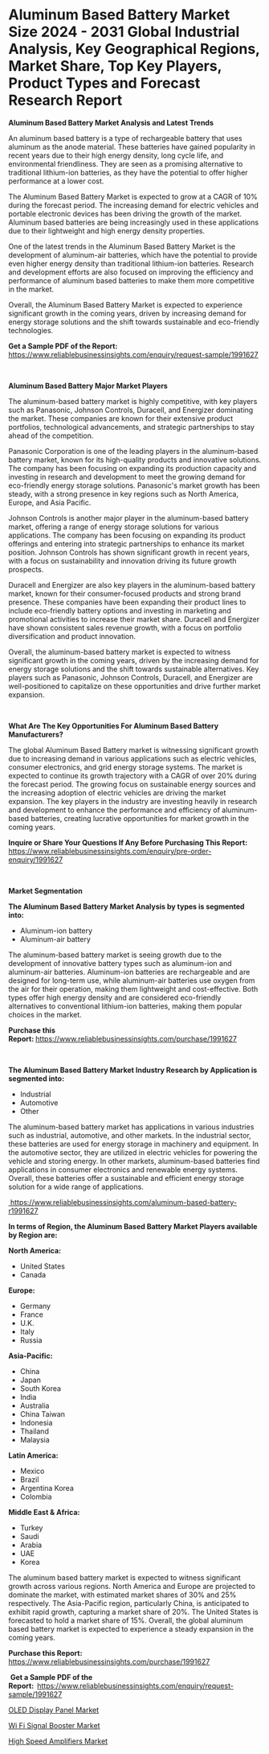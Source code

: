<p><h1>Aluminum Based Battery Market Size 2024 - 2031 Global Industrial Analysis, Key Geographical Regions, Market Share, Top Key Players, Product Types and Forecast Research Report</h1></p><p><strong>Aluminum Based Battery Market Analysis and Latest Trends</strong></p>
<p><p>An aluminum based battery is a type of rechargeable battery that uses aluminum as the anode material. These batteries have gained popularity in recent years due to their high energy density, long cycle life, and environmental friendliness. They are seen as a promising alternative to traditional lithium-ion batteries, as they have the potential to offer higher performance at a lower cost.</p><p>The Aluminum Based Battery Market is expected to grow at a CAGR of 10% during the forecast period. The increasing demand for electric vehicles and portable electronic devices has been driving the growth of the market. Aluminum based batteries are being increasingly used in these applications due to their lightweight and high energy density properties.</p><p>One of the latest trends in the Aluminum Based Battery Market is the development of aluminum-air batteries, which have the potential to provide even higher energy density than traditional lithium-ion batteries. Research and development efforts are also focused on improving the efficiency and performance of aluminum based batteries to make them more competitive in the market.</p><p>Overall, the Aluminum Based Battery Market is expected to experience significant growth in the coming years, driven by increasing demand for energy storage solutions and the shift towards sustainable and eco-friendly technologies.</p></p>
<p><strong>Get a Sample PDF of the Report:&nbsp;</strong> <a href="https://www.reliablebusinessinsights.com/enquiry/request-sample/1991627">https://www.reliablebusinessinsights.com/enquiry/request-sample/1991627</a></p>
<p>&nbsp;</p>
<p><strong>Aluminum Based Battery Major Market Players</strong></p>
<p><p>The aluminum-based battery market is highly competitive, with key players such as Panasonic, Johnson Controls, Duracell, and Energizer dominating the market. These companies are known for their extensive product portfolios, technological advancements, and strategic partnerships to stay ahead of the competition.</p><p>Panasonic Corporation is one of the leading players in the aluminum-based battery market, known for its high-quality products and innovative solutions. The company has been focusing on expanding its production capacity and investing in research and development to meet the growing demand for eco-friendly energy storage solutions. Panasonic's market growth has been steady, with a strong presence in key regions such as North America, Europe, and Asia Pacific.</p><p>Johnson Controls is another major player in the aluminum-based battery market, offering a range of energy storage solutions for various applications. The company has been focusing on expanding its product offerings and entering into strategic partnerships to enhance its market position. Johnson Controls has shown significant growth in recent years, with a focus on sustainability and innovation driving its future growth prospects.</p><p>Duracell and Energizer are also key players in the aluminum-based battery market, known for their consumer-focused products and strong brand presence. These companies have been expanding their product lines to include eco-friendly battery options and investing in marketing and promotional activities to increase their market share. Duracell and Energizer have shown consistent sales revenue growth, with a focus on portfolio diversification and product innovation.</p><p>Overall, the aluminum-based battery market is expected to witness significant growth in the coming years, driven by the increasing demand for energy storage solutions and the shift towards sustainable alternatives. Key players such as Panasonic, Johnson Controls, Duracell, and Energizer are well-positioned to capitalize on these opportunities and drive further market expansion.</p></p>
<p>&nbsp;</p>
<p><strong>What Are The Key Opportunities For Aluminum Based Battery Manufacturers?</strong></p>
<p><p>The global Aluminum Based Battery market is witnessing significant growth due to increasing demand in various applications such as electric vehicles, consumer electronics, and grid energy storage systems. The market is expected to continue its growth trajectory with a CAGR of over 20% during the forecast period. The growing focus on sustainable energy sources and the increasing adoption of electric vehicles are driving the market expansion. The key players in the industry are investing heavily in research and development to enhance the performance and efficiency of aluminum-based batteries, creating lucrative opportunities for market growth in the coming years.</p></p>
<p><strong>Inquire or Share Your Questions If Any Before Purchasing This Report:</strong> <a href="https://www.reliablebusinessinsights.com/enquiry/pre-order-enquiry/1991627">https://www.reliablebusinessinsights.com/enquiry/pre-order-enquiry/1991627</a></p>
<p>&nbsp;</p>
<p><strong>Market Segmentation</strong></p>
<p><strong>The Aluminum Based Battery Market Analysis by types is segmented into:</strong></p>
<p><ul><li>Aluminum-ion battery</li><li>Aluminum-air battery</li></ul></p>
<p><p>The aluminum-based battery market is seeing growth due to the development of innovative battery types such as aluminum-ion and aluminum-air batteries. Aluminum-ion batteries are rechargeable and are designed for long-term use, while aluminum-air batteries use oxygen from the air for their operation, making them lightweight and cost-effective. Both types offer high energy density and are considered eco-friendly alternatives to conventional lithium-ion batteries, making them popular choices in the market.</p></p>
<p><strong>Purchase this Report:&nbsp;</strong><a href="https://www.reliablebusinessinsights.com/purchase/1991627">https://www.reliablebusinessinsights.com/purchase/1991627</a></p>
<p>&nbsp;</p>
<p><strong>The Aluminum Based Battery Market Industry Research by Application is segmented into:</strong></p>
<p><ul><li>Industrial</li><li>Automotive</li><li>Other</li></ul></p>
<p><p>The aluminum-based battery market has applications in various industries such as industrial, automotive, and other markets. In the industrial sector, these batteries are used for energy storage in machinery and equipment. In the automotive sector, they are utilized in electric vehicles for powering the vehicle and storing energy. In other markets, aluminum-based batteries find applications in consumer electronics and renewable energy systems. Overall, these batteries offer a sustainable and efficient energy storage solution for a wide range of applications.</p></p>
<p><a href="https://www.reliablebusinessinsights.com/aluminum-based-battery-r1991627">&nbsp;https://www.reliablebusinessinsights.com/aluminum-based-battery-r1991627</a></p>
<p><strong>In terms of Region, the Aluminum Based Battery Market Players available by Region are:</strong></p>
<p>
    <p> <strong> North America: </strong>
        <ul>
            <li>United States</li>
            <li>Canada</li>
        </ul>
        </p> 
    <p> <strong> Europe: </strong>
        <ul>
            <li>Germany</li>
            <li>France</li>
            <li>U.K.</li>
            <li>Italy</li>
            <li>Russia</li>
        </ul>
        </p> 
    <p> <strong> Asia-Pacific: </strong>
        <ul>
            <li>China</li>
            <li>Japan</li>
            <li>South Korea</li>
            <li>India</li>
            <li>Australia</li>
            <li>China Taiwan</li>
            <li>Indonesia</li>
            <li>Thailand</li>
            <li>Malaysia</li>
        </ul>
        </p> 
    <p> <strong> Latin America: </strong>
        <ul>
            <li>Mexico</li>
            <li>Brazil</li>
            <li>Argentina Korea</li>
            <li>Colombia</li>
        </ul>
        </p> 
    <p> <strong> Middle East & Africa: </strong>
        <ul>
            <li>Turkey</li>
            <li>Saudi</li>
            <li>Arabia</li>
            <li>UAE</li>
            <li>Korea</li>
        </ul>
    </p>
    </p>
<p><p>The aluminum based battery market is expected to witness significant growth across various regions. North America and Europe are projected to dominate the market, with estimated market shares of 30% and 25% respectively. The Asia-Pacific region, particularly China, is anticipated to exhibit rapid growth, capturing a market share of 20%. The United States is forecasted to hold a market share of 15%. Overall, the global aluminum based battery market is expected to experience a steady expansion in the coming years.</p></p>
<p><strong>Purchase this Report: </strong><a href="https://www.reliablebusinessinsights.com/purchase/1991627">https://www.reliablebusinessinsights.com/purchase/1991627</a></p>
<p>&nbsp;<strong>Get a Sample PDF of the Report:&nbsp;&nbsp;</strong><a href="https://www.reliablebusinessinsights.com/enquiry/request-sample/1991627">https://www.reliablebusinessinsights.com/enquiry/request-sample/1991627</a></p>
<p><strong></strong></p>
<p><p><a href="https://github.com/dx0328/Market-Research-Report-List-3/blob/main/oled-display-panel-market.md">OLED Display Panel Market</a></p><p><a href="https://github.com/juancolorado15/Market-Research-Report-List-3/blob/main/wi-fi-signal-booster-market.md">Wi Fi Signal Booster Market</a></p><p><a href="https://github.com/mahnoor2003/Market-Research-Report-List-5/blob/main/high-speed-amplifiers-market.md">High Speed Amplifiers Market</a></p></p>